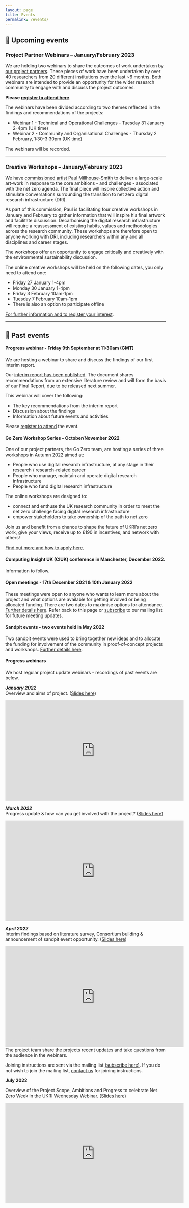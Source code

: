 ```yaml
---
layout: page
title: Events
permalink: /events/
---
```

## 📅 Upcoming events

### Project Partner Webinars – January/February 2023

We are holding two webinars to share the outcomes of work undertaken by [our project partners](https://net-zero-dri.ceda.ac.uk/project-activities/). These pieces of work have been undertaken by over 40 researchers from 20 different institutions over the last ~6 months. Both webinars are intended to provide an opportunity for the wider research community to engage with and discuss the project outcomes.

**Please [register to attend here](https://www.eventbrite.co.uk/e/net-zero-dri-project-partners-webinars-registration-490456527677)**. 

The webinars have been divided according to two themes reflected in the findings and recommendations of the projects:  

* Webinar 1 - Technical and Operational Challenges - Tuesday 31 January 2-4pm (UK time) 
* Webinar 2 - Community and Organisational Challenges - Thursday 2 February, 1:30-3:30pm (UK time) 

The webinars will be recorded. 

---

### Creative Workshops – January/February 2023

We have [commissioned artist Paul Millhouse-Smith](https://net-zero-dri.ceda.ac.uk/art-commission/) to deliver a large-scale art-work in response to the core ambitions - and challenges - associated with the net zero agenda. The final piece will inspire collective action and stimulate conversations surrounding the transition to net zero digital research infrastructure (DRI).  

As part of this commission, Paul is facilitating four creative workshops in January and February to gather information that will inspire his final artwork and facilitate discussion. Decarbonising the digital research infrastructure will require a reassessment of existing habits, values and methodologies across the research community. These workshops are therefore open to anyone working with DRI, including researchers within any and all disciplines and career stages. 

The workshops offer an opportunity to engage critically and creatively with the environmental sustainability discussion.

The online creative workshops will be held on the following dates, you only need to attend one: 
* Friday 27 January 1-4pm 
* Monday 30 January 1-4pm 
* Friday 3 February 10am-1pm 
* Tuesday 7 February 10am-1pm  
* There is also an option to participate offline

[For further information and to register your interest](https://forms.gle/2ZVcFWgo3RzrgJcb6). 

---
## 📅 Past events
    
#### Progress webinar - Friday 9th September at 11:30am (GMT)
We are hosting a webinar to share and discuss the findings of our first interim report.

Our [interim report has been published](https://net-zero-dri.ceda.ac.uk/reports/). The document shares recommendations from an extensive literature review and will form the basis of our Final Report, due to be released next summer.

This webinar will cover the following:
* The key recommendations from the interim report
* Discussion about the findings
* Information about future events and activities

Please [register to attend](https://www.eventbrite.co.uk/e/webinar-net-zero-dri-scoping-project-registration-406802305647) the event. 


#### Go Zero Workshop Series - October/November 2022
One of our project partners, the Go Zero team, are hosting a series of three workshops in Autumn 2022 aimed at: 
* People who use digital research infrastructure, at any stage in their research / research-related career
* People who manage, maintain and operate digital research infrastructure
* People who fund digital research infrastructure

The online workshops are designed to:
* connect and enthuse the UK research community in order to meet the net zero challenge facing digital research infrastructure
* empower stakeholders to take ownership of the path to net zero 

Join us and benefit from a chance to shape the future of UKRI’s net zero work, give your views, receive up to £190 in incentives, and network with others!

[Find out more and how to apply here.](https://net-zero-dri.ceda.ac.uk/go-zero/)

#### Computing Insight UK (CIUK) conference in Manchester, December 2022. 
Information to follow.


#### Open meetings - 17th December 2021 & 10th January 2022

These meetings were open to anyone who wants to learn more about the project and what options are available for getting involved or being allocated funding. There are two dates to maximise options for attendance. [Further details here](/open-meetings/). 
Refer back to this page or [subscribe](/subscribe/) to our mailing list for future meeting updates.

#### Sandpit events - two events held in May 2022

Two sandpit events were used to bring together new ideas and to allocate the funding for involvement of the community in proof-of-concept projects and workshops. [Further details here](/sandpit/). 


#### Progress webinars

We host regular project update webinars - recordings of past events are below.

***January 2022*** <br>
Overview and aims of project. ([Slides here](https://doi.org/10.5281/zenodo.5846587)) <br>

<iframe width="560" height="315" src="https://www.youtube.com/embed/DjoFp8sH1QM" title="YouTube video player" frameborder="0" allow="accelerometer; autoplay; clipboard-write; encrypted-media; gyroscope; picture-in-picture" allowfullscreen></iframe> <br>



***March 2022*** <br>
Progress update & how can you get involved with the project? ([Slides here](https://doi.org/10.5281/zenodo.6320839)) <br>

<iframe width="560" height="315" src="https://www.youtube.com/embed/dtYP4iRMm9E" title="YouTube video player" frameborder="0" allow="accelerometer; autoplay; clipboard-write; encrypted-media; gyroscope; picture-in-picture" allowfullscreen></iframe> <br>



***April 2022*** <br>
Interim findings based on literature survey, Consortium building & announcement of sandpit event opportunity. ([Slides here](https://doi.org/10.5281/zenodo.6461181)) <br>

<iframe width="560" height="315" src="https://www.youtube.com/embed/NpUAvLFgYOA" title="YouTube video player" frameborder="0" allow="accelerometer; autoplay; clipboard-write; encrypted-media; gyroscope; picture-in-picture" allowfullscreen></iframe> <br>
The project team share the projects recent updates and take questions from the audience in the webinars.<br>


Joining instructions are sent via the mailing list [(subscribe here)](/subscribe). If you do not wish to join the mailing list, [contact us](/contact/) for joining instructions. 



**July 2022**

Overview of the Project Scope, Ambitions and Progress to celebrate Net Zero Week in the UKRI Wednesday Webinar. ([Slides here](https://doi.org/10.5281/zenodo.6827837))

<iframe width="560" height="315" src="https://www.youtube.com/embed/ZL704l_p-Mk" title="YouTube video player" frameborder="0" allow="accelerometer; autoplay; clipboard-write; encrypted-media; gyroscope; picture-in-picture" allowfullscreen></iframe>
